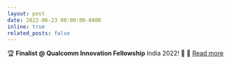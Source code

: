 ```yaml
---
layout: post
date: 2022-06-23 00:00:00-0400
inline: true
related_posts: false
---
```


🏆 **Finalist @ Qualcomm Innovation Fellowship** India 2022! 🎉
🔗 [Read more](https://www.qualcomm.com/research/university-relations/innovation-fellowship/2022-india)  

